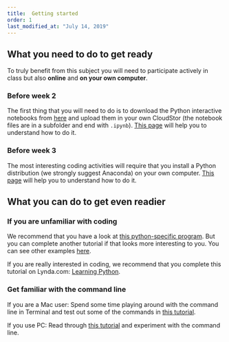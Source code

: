 ```yaml
---
title:  Getting started
order: 1
last_modified_at: "July 14, 2019"
---
```


## What you need to do to get ready

To truly benefit from this subject you will need to participate actively in class but also **online** and **on your own computer**.

### Before week 2

The first thing that you will need to do is to download the Python interactive notebooks from [here](https://code.research.uts.edu.au/143852/code-as-literacy-jupyter-notebooks/-/archive/master/code-as-literacy-jupyter-notebooks-master.zip) and upload them in your own CloudStor (the notebook files are in a subfolder and end with `.ipynb`). [This page](/getting-started/jupyter-notebook) will help you to understand how to do it.

### Before week 3

The most interesting coding activities will require that you install a Python distribution (we strongly suggest Anaconda) on your own computer. [This page](/getting-started/anaconda) will help you to understand how to do it.

## What you can do to get even readier

### If you are unfamiliar with coding

We recommend that you have a look at [this python-specific program](https://hourofpython.trinket.io/a-visual-introduction-to-python#/welcome/an-hour-of-code). But you can complete another tutorial if that looks more interesting to you. You can see other examples [here](https://code.org/learn).

If you are really interested in coding, we recommend that you complete this tutorial on Lynda.com: [Learning Python](https://www.lynda.com/Python-tutorials/Learning-Python/661773-2.html?org=uts.edu.au).

### Get familiar with the command line

If you are a Mac user: Spend some time playing around with the command line in Terminal and test out some of the commands in [this tutorial](https://www.lifehacker.com.au/2010/09/a-command-line-primer-for-beginners/).

If you use PC: Read through [this tutorial](http://www.digitalcitizen.life/command-prompt-how-use-basic-commands) and experiment with the command line.
